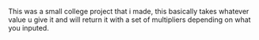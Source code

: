 This was a small college project that i made, this basically takes whatever value u give it and will return it with a set of multipliers depending on what you inputed.
